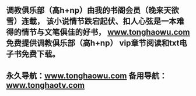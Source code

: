 
调教俱乐部（高h+np）由我的书阁会员（晚来天欲雪）连载，
该小说情节跌宕起伏、扣人心弦是一本难得的情节与文笔俱佳的好书，
www.tonghaowu.com 免费提供调教俱乐部（高h+np）
vip章节阅读和txt电子书免费下载。
----------------------------
永久导航：www.tonghaowu.com 
备用导航：www.tonghaotv.com
-------------------------------
